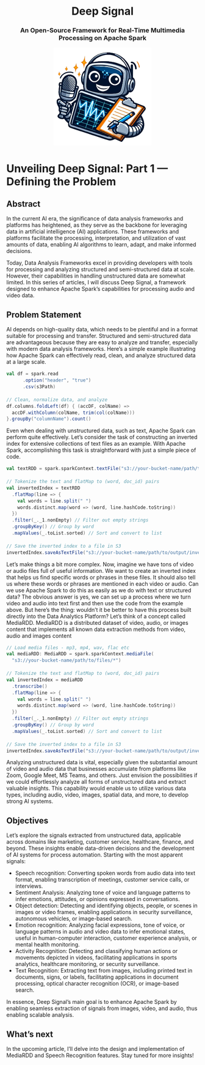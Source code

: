 <div align="center">
  <h1 align="center">Deep Signal</h1> 
  <h3>An Open-Source Framework for Real-Time Multimedia Processing on Apache Spark</h3>
  <kbd>
  <img src="/posts/deep-signal/images/deep-signal.png" width="256px"> 
  </br>
  </kbd>
</div>


# Unveiling Deep Signal: Part 1 — Defining the Problem

## Abstract
In the current AI era, the significance of data analysis frameworks and platforms has heightened, as they serve as the backbone for leveraging data in artificial intelligence (AI) applications. These frameworks and platforms facilitate the processing, interpretation, and utilization of vast amounts of data, enabling AI algorithms to learn, adapt, and make informed decisions.

Today, Data Analysis Frameworks excel in providing developers with tools for processing and analyzing structured and semi-structured data at scale. However, their capabilities in handling unstructured data are somewhat limited. In this series of articles, I will discuss Deep Signal, a framework designed to enhance Apache Spark’s capabilities for processing audio and video data.

## Problem Statement
AI depends on high-quality data, which needs to be plentiful and in a format suitable for processing and transfer. Structured and semi-structured data are advantageous because they are easy to analyze and transfer, especially with modern data analysis frameworks. Here’s a simple example illustrating how Apache Spark can effectively read, clean, and analyze structured data at a large scale.

```scala
val df = spark.read
      .option("header", "true")
      .csv(s3Path)

// Clean, normalize data, and analyze
df.columns.foldLeft(df) { (accDF, colName) =>
  accDF.withColumn(colName, trim(col(colName)))
}.groupBy("columnName").count()

```

Even when dealing with unstructured data, such as text, Apache Spark can perform quite effectively. Let’s consider the task of constructing an inverted index for extensive collections of text files as an example. With Apache Spark, accomplishing this task is straightforward with just a simple piece of code.

```scala
val textRDD = spark.sparkContext.textFile("s3://your-bucket-name/path/to/files/*")

// Tokenize the text and flatMap to (word, doc_id) pairs
val invertedIndex = textRDD
  .flatMap(line => {
    val words = line.split(" ")
    words.distinct.map(word => (word, line.hashCode.toString))
  })
  .filter(_._1.nonEmpty) // Filter out empty strings
  .groupByKey() // Group by word
  .mapValues(_.toList.sorted) // Sort and convert to list

// Save the inverted index to a file in S3
invertedIndex.saveAsTextFile("s3://your-bucket-name/path/to/output/inverted_index")

```

Let’s make things a bit more complex. Now, imagine we have tons of video or audio files full of useful information. We want to create an inverted index that helps us find specific words or phrases in these files. It should also tell us where these words or phrases are mentioned in each video or audio. Can we use Apache Spark to do this as easily as we do with text or structured data? The obvious answer is yes, we can set up a process where we turn video and audio into text first and then use the code from the example above. But here’s the thing: wouldn’t it be better to have this process built directly into the Data Analytics Platform? Let’s think of a concept called MediaRDD. MediaRDD is a distributed dataset of video, audio, or images content that implements all known data extraction methods from video, audio and images content

```scala
// Load media files - mp3, mp4, wav, flac etc
val mediaRDD: MediaRDD = spark.sparkContext.mediaFile(
  "s3://your-bucket-name/path/to/files/*")

// Tokenize the text and flatMap to (word, doc_id) pairs
val invertedIndex = mediaRDD
  .transcribe()
  .flatMap(line => {
    val words = line.split(" ")
    words.distinct.map(word => (word, line.hashCode.toString))
  })
  .filter(_._1.nonEmpty) // Filter out empty strings
  .groupByKey() // Group by word
  .mapValues(_.toList.sorted) // Sort and convert to list

// Save the inverted index to a file in S3
invertedIndex.saveAsTextFile("s3://your-bucket-name/path/to/output/inverted_index")
```

Analyzing unstructured data is vital, especially given the substantial amount of video and audio data that businesses accumulate from platforms like Zoom, Google Meet, MS Teams, and others. Just envision the possibilities if we could effortlessly analyze all forms of unstructured data and extract valuable insights. This capability would enable us to utilize various data types, including audio, video, images, spatial data, and more, to develop strong AI systems.

## Objectives
Let’s explore the signals extracted from unstructured data, applicable across domains like marketing, customer service, healthcare, finance, and beyond. These insights enable data-driven decisions and the development of AI systems for process automation. Starting with the most apparent signals:

- Speech recognition: Converting spoken words from audio data into text format, enabling transcription of meetings, customer service calls, or interviews.
- Sentiment Analysis: Analyzing tone of voice and language patterns to infer emotions, attitudes, or opinions expressed in conversations.
- Object detection: Detecting and identifying objects, people, or scenes in images or video frames, enabling applications in security surveillance, autonomous vehicles, or image-based search.
- Emotion recognition: Analyzing facial expressions, tone of voice, or language patterns in audio and video data to infer emotional states, useful in human-computer interaction, customer experience analysis, or mental health monitoring.
- Activity Recognition: Detecting and classifying human actions or movements depicted in videos, facilitating applications in sports analytics, healthcare monitoring, or security surveillance.
- Text Recognition: Extracting text from images, including printed text in documents, signs, or labels, facilitating applications in document processing, optical character recognition (OCR), or image-based search.

In essence, Deep Signal’s main goal is to enhance Apache Spark by enabling seamless extraction of signals from images, video, and audio, thus enabling scalable analysis.

## What’s next
In the upcoming article, I’ll delve into the design and implementation of MediaRDD and Speech Recognition features. Stay tuned for more insights!
